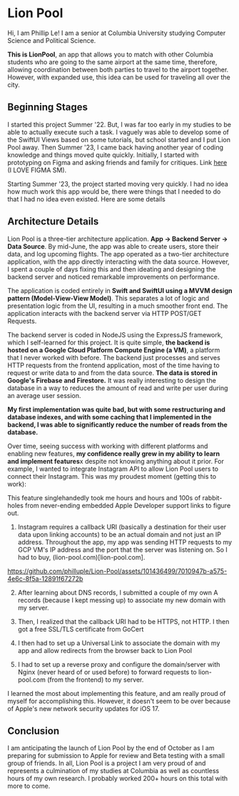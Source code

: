 # Lion Pool

Hi, I am Phillip Le! I am a senior at Columbia University studying Computer Science and Political Science.

**This is LionPool**, an app that allows you to match with other Columbia students who are going to the same airport at the same time, therefore, allowing coordination between both parties to travel to the airport together. However, with expanded use, this idea can be used for traveling all over the city. 

## Beginning Stages

I started this project Summer '22. But, I was far too early in my studies to be able to actually execute such a task. I vaguely was able to develop some of the SwiftUI Views based on some tutorials, but school started and I put Lion Pool away. Then Summer '23, I came back having another year of coding knowledge and things moved quite quickly. Initially, I started with prototyping on Figma and asking friends and family for critiques. Link [here](https://www.figma.com/file/GYfocAxIqSB0fCn95KV0N3/Lion-Pool?type=design&node-id=9%3A3&mode=design&t=qbPSQjdSvD2N0c2R-1) (I LOVE FIGMA SM). 

Starting Summer '23, the project started moving very quickly. I had no idea how much work this app would be, there were things that I needed to do that I had no idea even existed. Here are some details

## Architecture Details

Lion Pool is a three-tier architecture application. **App -> Backend Server -> Data Source**. By mid-June, the app was able to create users, store their data, and log upcoming flights. The app operated as a two-tier architecture application, with the app directly interacting with the data source. However, I spent a couple of days fixing this and then ideating and designing the backend server and noticed remarkable improvements on performance. 

The application is coded entirely in **Swift and SwiftUI using a MVVM design pattern (Model-View-View Model)**. This separates a lot of logic and presentation logic from the UI, resulting in a much smoother front end. The application interacts with the backend server via HTTP POST/GET Requests.

The backend server is coded in NodeJS using the ExpressJS framework, which I self-learned for this project. It is quite simple, **the backend is hosted on a Google Cloud Platform Compute Engine (a VM)**, a platform that I never worked with before. The backend just processes and serves HTTP requests from the frontend application, most of the time having to request or write data to and from the data source. **The data is stored in Google's Firebase and Firestore.** It was really interesting to design the database in a way to reduces the amount of read and write per user during an average user session. 

**My first implementation was quite bad, but with some restructuring and database indexes, and with some caching that I implemented in the backend, I was able to significantly reduce the number of reads from the database.**

Over time, seeing success with working with different platforms and enabling new features, **my confidence really grew in my ability to learn and implement features**x despite not knowing anything about it prior. For example, I wanted to integrate Instagram API to allow Lion Pool users to connect their Instagram. This was my proudest moment (getting this to work):


This feature singlehandedly took me hours and hours and 100s of rabbit-holes from never-ending embedded Apple Developer support links to figure out. 

1. Instagram requires a callback URI (basically a destination for their user data upon linking accounts) to be an actual domain and not just an IP address. Throughout the app, my app was sending HTTP requests to my GCP VM's IP address and the port that the server was listening on. So I had to buy, (lion-pool.com)[lion-pool.com]. 

https://github.com/philluple/Lion-Pool/assets/101436499/7010947b-a575-4e6c-8f5a-12891f67272b

2. After learning about DNS records, I submitted a couple of my own A records (because I kept messing up) to associate my new domain with my server. 

3. Then, I realized that the callback URI had to be HTTPS, not HTTP. I then got a free SSL/TLS certificate from GoCert

4. I then had to set up a Universal Link to associate the domain with my app and allow redirects from the browser back to Lion Pool

5. I had to set up a reverse proxy and configure the domain/server with Nginx (never heard of or used before) to forward requests to lion-pool.com (from the frontend) to my server. 

I learned the most about implementing this feature, and am really proud of myself for accomplishing this. However, it doesn't seem to be over because of Apple's new network security updates for iOS 17. 


## Conclusion

I am anticipating the launch of Lion Pool by the end of October as I am preparing for submission to Apple for review and Beta testing with a small group of friends. In all, Lion Pool is a project I am very proud of and represents a culmination of my studies at Columbia as well as countless hours of my own research. I probably worked 200+ hours on this total with more to come. 
